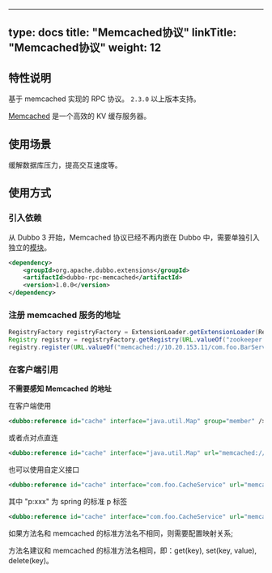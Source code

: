 
---
type: docs
title: "Memcached协议"
linkTitle: "Memcached协议"
weight: 12
---
## 特性说明
基于 memcached 实现的 RPC 协议。 `2.3.0` 以上版本支持。

[Memcached](http://memcached.org/) 是一个高效的 KV 缓存服务器。

## 使用场景
缓解数据库压力，提高交互速度等。

## 使用方式
### 引入依赖

从 Dubbo 3 开始，Memcached 协议已经不再内嵌在 Dubbo 中，需要单独引入独立的[模块](/zh-cn/release/dubbo-spi-extensions/#dubbo-rpc)。
```xml
<dependency>
    <groupId>org.apache.dubbo.extensions</groupId>
    <artifactId>dubbo-rpc-memcached</artifactId>
    <version>1.0.0</version>
</dependency>
```

### 注册 memcached 服务的地址
```java
RegistryFactory registryFactory = ExtensionLoader.getExtensionLoader(RegistryFactory.class).getAdaptiveExtension();
Registry registry = registryFactory.getRegistry(URL.valueOf("zookeeper://10.20.153.10:2181"));
registry.register(URL.valueOf("memcached://10.20.153.11/com.foo.BarService?category=providers&dynamic=false&application=foo&group=member&loadbalance=consistenthash"));
```

### 在客户端引用
**不需要感知 Memcached 的地址**

在客户端使用

```xml
<dubbo:reference id="cache" interface="java.util.Map" group="member" />
```

或者点对点直连

```xml
<dubbo:reference id="cache" interface="java.util.Map" url="memcached://10.20.153.10:11211" />
```

也可以使用自定义接口
```xml
<dubbo:reference id="cache" interface="com.foo.CacheService" url="memcached://10.20.153.10:11211" />
```

其中 "p:xxx" 为 spring 的标准 p 标签
```xml
<dubbo:reference id="cache" interface="com.foo.CacheService" url="memcached://10.20.153.10:11211" p:set="putFoo" p:get="getFoo" p:delete="removeFoo" />
```
如果方法名和 memcached 的标准方法名不相同，则需要配置映射关系;

方法名建议和 memcached 的标准方法名相同，即：get(key), set(key, value), delete(key)。
